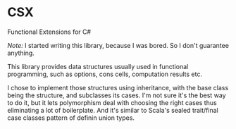 # CSX

Functional Extensions for C#

*Note:* I started writing this library, because I was bored.
So I don't guarantee anything.

This library provides data structures usually used in
functional programming, such as options, cons cells,
computation results etc.

I chose to implement those structures using inheritance,
with the base class being the structure, and subclasses
its cases. I'm not sure it's the best way to do it,
but it lets polymorphism deal with choosing the right cases
thus eliminating a lot of boilerplate. And it's similar
to Scala's sealed trait/final case classes pattern of
definin union types.

